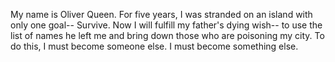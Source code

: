 My name is Oliver Queen. For five years, I was stranded on an island with only one goal-- Survive. Now I will fulfill my father's dying wish-- to use the list of names he left me and bring down those who are poisoning my city. To do this, I must become someone else. I must become something else.
